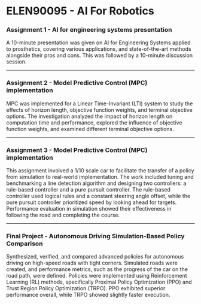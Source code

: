 # ELEN90095 - AI For Robotics

### Assignment 1 - AI for engineering systems presentation

A 10-minute presentation was given on AI for Engineering Systems applied to prosthetics, covering various applications, and state-of-the-art methods alongside their pros and cons. This was followed by a 10-minute discussion session.

------

### Assignment 2 - Model Predictive Control (MPC) implementation

MPC was implemented for a Linear Time-Invariant (LTI) system to study the effects of horizon length, objective function weights, and terminal objective options. The investigation analyzed the impact of horizon length on computation time and performance, explored the influence of objective function weights, and examined different terminal objective options.

------

### Assignment 3 - Model Predictive Control (MPC) implementation

This assignment involved a 1/10 scale car to facilitate the transfer of a policy from simulation to real-world implementation. The work included tuning and benchmarking a line detection algorithm and designing two controllers: a rule-based controller and a pure pursuit controller. The rule-based controller used logical rules and a constant steering angle offset, while the pure pursuit controller prioritized speed by looking ahead for targets. Performance evaluation in simulation showed their effectiveness in following the road and completing the course.

------

### Final Project - Autonomous Driving Simulation-Based Policy Comparison

Synthesized, verified, and compared advanced policies for autonomous driving on high-speed roads with tight corners. Simulated roads were created, and performance metrics, such as the progress of the car on the road path, were defined. Policies were implemented using Reinforcement Learning (RL) methods, specifically Proximal Policy Optimization (PPO) and Trust Region Policy Optimization (TRPO). PPO exhibited superior performance overall, while TRPO showed slightly faster execution.